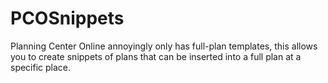 # PCOSnippets

Planning Center Online annoyingly only has full-plan templates, this allows you to create snippets of plans that can be inserted into a full plan at a specific place.
